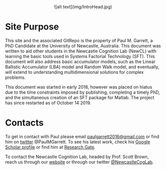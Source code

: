<center> ![alt text](img/IntroHead.jpg) </center>

# Site Purpose

This site and the associated GitRepo is the property of Paul M. Garrett, a PhD Candidate at the University of Newcastle, Australia. This document was written to aid other students in the Newcastle Cognition Lab (NewCL) with learning the basic tools used in Systems Factorial Technology (SFT). This document will also address basic accumulator models, such as the Linear Ballistic Accumulator (LBA) model and Random Walk model, and eventually, will extend to understanding multidimensional solutions for complex problems. 

This document was started in early 2018, however was placed on hiatus due to the time constraints imposed by publishing, completing a timely PhD, and the simultaneous creation of an SFT package for Matlab. The project has since restarted as of October 14 2019. 

# Contacts

To get in contact with Paul please email paulgarrett2016@gmail.com or find him on [twitter](https://twitter.com/PaulMGarrett) @PaulMGarrett.
To see his latest work, check his [Google Scholar profile](https://scholar.google.com/citations?user=C2VNls8AAAAJ&hl=en) or find him at [Research Gate](https://www.researchgate.net/profile/Paul_Garrett8). 

To contact the Newcastle Cognition Lab, headed by Prof. Scott Brown, reach us through our [website](https://newcastlecl.org/) or through our twitter [@NewcastleCogLab](https://twitter.com/NewcastleCogLab/).


